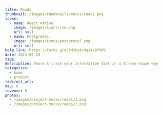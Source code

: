 ```yaml
---
title: Reads
thumbnail: /images/thumbnails/mocks/reads.png
icons:
  - name: React native
    image: /images/icons/rnn.png
    url: null
  - name: PostgresQL
    image: /images/icons/postgresql.png
    url: null
help_link: https://forms.gle/jMJVy4Jdq14x8fVM9
date: 2024-06-24
tags:
description: Share & track your information diet in a Strava-esque way
categories:
  - home
  - product
redirect_url:
mau: 0
revenue: 0
photos:
  - /images/project-mocks/reads/1.png
  - /images/project-mocks/reads/2.png
---
```

